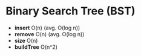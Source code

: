 # Binary Search Tree (BST)

+ **insert** O(n) (avg. O(log n))
+ **remove** O(n) (avg. O(log n))
+ **size** O(n)
+ **buildTree** O(n^2)

